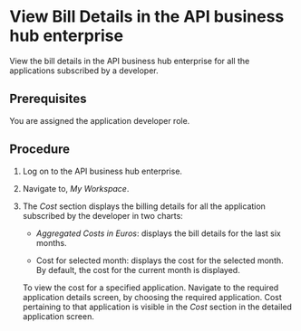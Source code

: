<!-- loio4ddac6740f344f8d8260bbf2db97d950 -->

# View Bill Details in the API business hub enterprise

View the bill details in the API business hub enterprise for all the applications subscribed by a developer.



<a name="loio4ddac6740f344f8d8260bbf2db97d950__prereq_bsb_hyp_bz"/>

## Prerequisites

You are assigned the application developer role.



## Procedure

1.  Log on to the API business hub enterprise.

2.  Navigate to, *My Workspace*.

3.  The *Cost* section displays the billing details for all the application subscribed by the developer in two charts:

    -   *Aggregated Costs in Euros*: displays the bill details for the last six months.

    -   Cost for selected month: displays the cost for the selected month. By default, the cost for the current month is displayed.

    To view the cost for a specified application. Navigate to the required application details screen, by choosing the required application. Cost pertaining to that application is visible in the *Cost* section in the detailed application screen.


